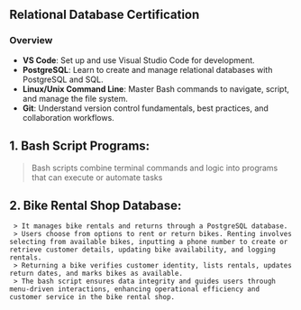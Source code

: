 ## Relational Database Certification

### Overview
- **VS Code**: Set up and use Visual Studio Code for development.
- **PostgreSQL**: Learn to create and manage relational databases with PostgreSQL and SQL.
- **Linux/Unix Command Line**: Master Bash commands to navigate, script, and manage the file system.
- **Git**: Understand version control fundamentals, best practices, and collaboration workflows.

 ## 1. Bash Script Programs:
 > Bash scripts combine terminal commands and logic into programs that can execute or automate tasks

## 2. Bike Rental Shop Database:
     > It manages bike rentals and returns through a PostgreSQL database. 
     > Users choose from options to rent or return bikes. Renting involves selecting from available bikes, inputting a phone number to create or retrieve customer details, updating bike availability, and logging rentals. 
     > Returning a bike verifies customer identity, lists rentals, updates return dates, and marks bikes as available. 
     > The bash script ensures data integrity and guides users through menu-driven interactions, enhancing operational efficiency and customer service in the bike rental shop.
